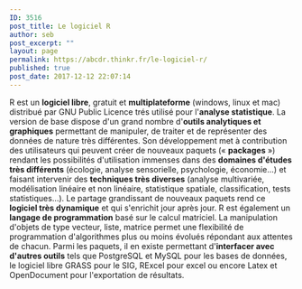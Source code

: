 ```yaml
---
ID: 3516
post_title: Le logiciel R
author: seb
post_excerpt: ""
layout: page
permalink: https://abcdr.thinkr.fr/le-logiciel-r/
published: true
post_date: 2017-12-12 22:07:14
---
```

R est un <strong>logiciel libre</strong>, gratuit et <strong>multiplateforme</strong> (windows, linux et mac) distribué par GNU Public Licence trés utilisé pour l'<strong>analyse statistique</strong>. La version de base dispose d'un grand nombre d'<strong>outils analytiques et graphiques</strong> permettant de manipuler, de traiter et de représenter des données de nature très différentes. Son développement met à contribution des utilisateurs qui peuvent créer de nouveaux paquets (« <strong>packages</strong> ») rendant les possibilités d'utilisation immenses dans des <strong>domaines d'études très différents</strong> (écologie, analyse sensorielle, psychologie, économie...) et faisant intervenir des <strong>techniques très diverses</strong> (analyse multivariée, modélisation linéaire et non linéaire, statistique spatiale, classification, tests statistiques...).
Le partage grandissant de nouveaux paquets rend ce<strong> logiciel très dynamique</strong> et qui s'enrichit jour après jour.
R est également un <strong>langage de programmation</strong> basé sur le calcul matriciel. La manipulation d'objets de type vecteur, liste, matrice permet une flexibilité de programmation d'algorithmes plus ou moins évolués répondant aux attentes de chacun.
Parmi les paquets, il en existe permettant d'<strong>interfacer avec d'autres outils</strong> tels que PostgreSQL et MySQL pour les bases de données, le logiciel libre GRASS pour le SIG, RExcel pour excel ou encore Latex et OpenDocument pour l'exportation de résultats.